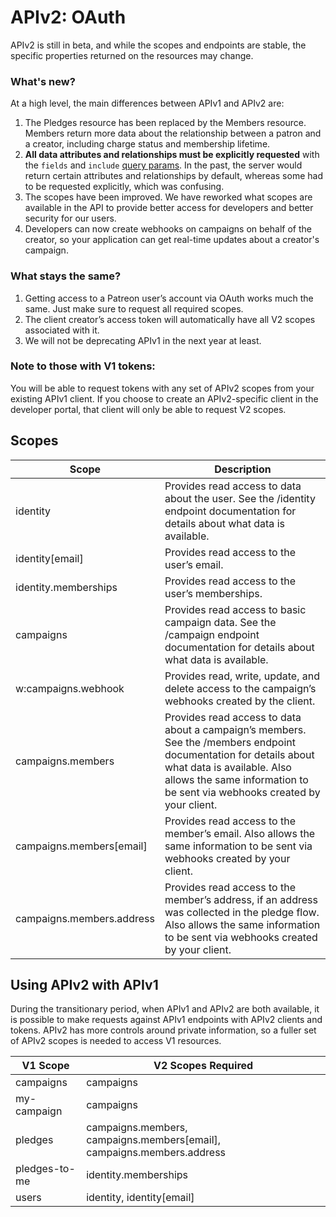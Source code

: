 # APIv2: OAuth

<aside class="aside">
APIv2 is still in beta, and while the scopes and endpoints are stable, the specific properties returned on the resources may change.
</aside>

### What's new?
At a high level, the main differences between APIv1 and APIv2 are:

1. The Pledges resource has been replaced by the Members resource. Members return more data about the relationship between a patron and a creator, including charge status and membership lifetime.
2. **All data attributes and relationships must be explicitly requested** with the `fields` and `include` [query params](/#requesting-specific-data). In the past, the server would return certain attributes and relationships by default, whereas some had to be requested explicitly, which was confusing.
3. The scopes have been improved. We have reworked what scopes are available in the API to provide better access for developers and better security for our users.
4. Developers can now create webhooks on campaigns on behalf of the creator, so your application can get real-time updates about a creator's campaign.

### What stays the same?

1. Getting access to a Patreon user’s account via OAuth works much the same. Just make sure to request all required scopes.
2. The client creator’s access token will automatically have all V2 scopes associated with it.
3. We will not be deprecating APIv1 in the next year at least.

### Note to those with V1 tokens:

You will be able to request tokens with any set of APIv2 scopes from your existing APIv1 client. If you choose to create an APIv2-specific client in the developer portal, that client will only be able to request V2 scopes.

## Scopes

Scope | Description
----- | -----------
identity | Provides read access to data about the user. See the /identity endpoint documentation for details about what data is available.
identity[email] | Provides read access to the user’s email.
identity.memberships | Provides read access to the user’s memberships.
campaigns | Provides read access to basic campaign data. See the /campaign endpoint documentation for details about what data is available.
w:campaigns.webhook | Provides read, write, update, and delete access to the campaign’s webhooks created by the client.
campaigns.members | Provides read access to data about a campaign’s members. See the /members endpoint documentation for details about what data is available. Also allows the same information to be sent via webhooks created by your client.
campaigns.members[email] | Provides read access to the member’s email. Also allows the same information to be sent via webhooks created by your client.
campaigns.members.address | Provides read access to the member’s address, if an address was collected in the pledge flow. Also allows the same information to be sent via webhooks created by your client.

## Using APIv2 with APIv1

During the transitionary period, when APIv1 and APIv2 are both available, it is possible to make requests against APIv1 endpoints with APIv2 clients and tokens. APIv2 has more controls around private information, so a fuller set of APIv2 scopes is needed to access V1 resources.

V1 Scope | V2 Scopes Required
-------- | ------------------
campaigns | campaigns
my-campaign | campaigns
pledges | campaigns.members, campaigns.members[email], campaigns.members.address
pledges-to-me | identity.memberships
users | identity, identity[email]

